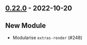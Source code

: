 ## [0.22.0](https://github.com/kevin-lee/extras/issues?utf8=%E2%9C%93&q=is%3Aissue+is%3Aclosed+-label%3Ainvalid+milestone%3Amilestone23) - 2022-10-20

## New Module
* Modularise `extras-render` (#248)
